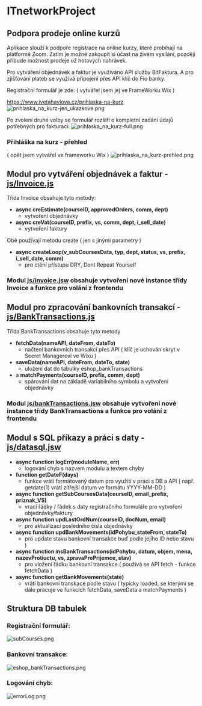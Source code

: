 # ITnetworkProject
## Podpora prodeje online kurzů

Aplikace slouží k podpoře registrace na online kurzy, které probíhají na platformě Zoom.
Zatím je možné zakoupit si účast na živém vysílání, později přibude možnost prodeje už hotových nahrávek.

Pro vytváření objednávek a faktur je využíváno API služby BitFaktura.
A pro zjišťování plateb se využívá připojení přes API klíč do Fio banky.

Registrační formulář je zde:
( vytvářel jsem jej ve FrameWorku Wix )

https://www.ivetahavlova.cz/prihlaska-na-kurz
![prihlaska_na_kurz-jen_ukazkove.png](img/prihlaska_na_kurz-jen_ukazkove.png)

Po zvolení druhé volby se formulář rozšíří o kompletní zadání údajů potřebných pro fakturaci:
![prihlaska_na_kurz-full.png](img/prihlaska_na_kurz-full.png)

### Přihláška na kurz - přehled
( opět jsem vytvářel ve frameworku Wix )
![prihlaska_na_kurz-prehled.png](img/prihlaska_na_kurz-prehled.png)

## Modul pro vytváření objednávek a faktur - [js/Invoice.js](js/Invoice.js)

Třída Invoice obsahuje tyto metody:
- **async creEstimate(courseID, approvedOrders, comm, dept)**
  - vytvoření objednávky 
- **async creVat(courseID, prefix, vs, comm, dept, i_sell_date)**
  - vytvoření faktury

Obě používají metodu create ( jen s jinými parametry )
- **async createLoop(v_subCoursesData, typ, dept, status, vs, prefix, i_sell_date, comm)**
  - pro ctění přístupu DRY, Dont Repeat Yourself

### Modul [js/invoice.jsw](js/invoice.jsw) obsahuje vytvoření nové instance třídy Invoice a funkce pro volání z frontendu

## Modul pro zpracování bankovních transakcí - [js/BankTransactions.js](js/BankTransactions.js)

Třída BankTransactions obsahuje tyto metody
- **fetchData(nameAPI, dateFrom, dateTo)**
  - načtení bankovních transakcí přes API ( klíč je uchován skryt v Secret Managerovi ve Wixu )
- **saveData(nameAPI, dateFrom, dateTo, state)**
  - uložení dat do tabulky eshop_bankTransactions
- a **matchPayments(courseID, prefix, comm, dept)**
  - spárování dat na základě variabilního symbolu a vytvoření objednávky

### Modul [js/bankTransactions.jsw](js/bankTransactions.jsw) obsahuje vytvoření nové instance třídy BankTransactions a funkce pro volání z frontendu

## Modul s SQL příkazy a práci s daty - [js/datasql.jsw](js/datasql.jsw)
- **async function logErr(moduleName, err)**
  - logování chyb s názvem modulu a textem chyby
- **function getDateF(days)**
  - funkce vrátí formátovaný datum pro využití v práci s DB a API ( např. getdate(1) vrátí zítřejší datum ve formátu YYYY-MM-DD )
- **async function getSubCoursesData(courseID, email_prefix, priznak_VS)**
  - vrací řádky / řádek s daty registračního formuláře pro vytvoření objednávky/faktury
- **async function updLastOrdNum(courseID, docNum, email)**
  - pro aktualizaci posledního čísla objednávky
- **async function updBankMovements(idPohybu_stateFrom, stateTo)**
  - pro update stavu bankovní transakce buď podle jejího ID nebo stavu )
- **async function insBankTransactions(idPohybu, datum, objem, mena, nazevProtiuctu, vs, zpravaProPrijemce, stav)**
  - pro vložení řádku bankovní transakce ( používá se API fetch - funkce fetchData )
- **async function getBankMovements(state)**
  - vrátí bankovní transkace podle stavu ( typicky loaded, se kterými se dále pracuje ve funkcích fetchData, saveData a matchPayments )

## Struktura DB tabulek

### Registrační formulář:
![subCourses.png](img/subCourses.png)

### Bankovní transakce:
![eshop_bankTransactions.png](img/eshop_bankTransactions.png)

### Logování chyb:
![errorLog.png](img/errorLog.png)
